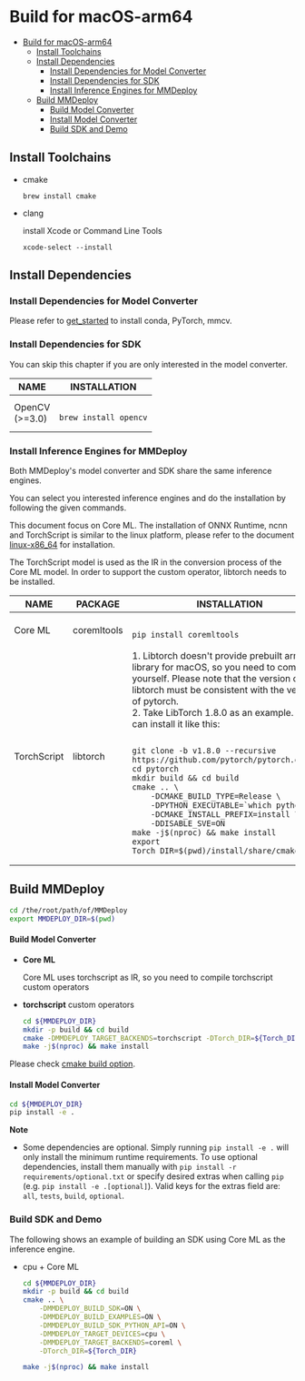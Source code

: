 # Build for macOS-arm64

- [Build for macOS-arm64](#build-for-macos-arm64)
  - [Install Toolchains](#install-toolchains)
  - [Install Dependencies](#install-dependencies)
    - [Install Dependencies for Model Converter](#install-dependencies-for-model-converter)
    - [Install Dependencies for SDK](#install-dependencies-for-sdk)
    - [Install Inference Engines for MMDeploy](#install-inference-engines-for-mmdeploy)
  - [Build MMDeploy](#build-mmdeploy)
    - [Build Model Converter](#build-model-converter)
    - [Install Model Converter](#install-model-converter)
    - [Build SDK and Demo](#build-sdk-and-demo)

## Install Toolchains

- cmake

  ```
  brew install cmake
  ```

- clang

  install Xcode or Command Line Tools

  ```
  xcode-select --install
  ```

## Install Dependencies

### Install Dependencies for Model Converter

Please refer to [get_started](../get_started.md) to install conda, PyTorch, mmcv.

### Install Dependencies for SDK

You can skip this chapter if you are only interested in the model converter.

<table class="docutils">
<thead>
  <tr>
    <th>NAME </th>
    <th>INSTALLATION </th>
  </tr>
</thead>
<tbody>
  <tr>
    <td>OpenCV<br>(>=3.0) </td>
    <td>
<pre><code>
brew install opencv
</code></pre>
    </td>
</tbody>
</table>

### Install Inference Engines for MMDeploy

Both MMDeploy's model converter and SDK share the same inference engines.

You can select you interested inference engines and do the installation by following the given commands.

This document focus on Core ML. The installation of ONNX Runtime, ncnn and TorchScript is similar to the linux platform, please refer to the document [linux-x86_64](linux-x86_64.md) for installation.

The TorchScript model is used as the IR in the conversion process of the Core ML model. In order to support the custom operator, libtorch needs to be installed.

<table  class="docutils">
<thead>
  <tr>
    <th>NAME</th>
    <th>PACKAGE</th>
    <th>INSTALLATION</th>
  </tr>
</thead>
<tbody>
  <tr>
    <td>Core ML</td>
    <td>coremltools</td>
    <td>
<pre><code>
pip install coremltools
</code></pre>
    </td>
  </tr>
  <tr>
  <td>TorchScript</td>
  <td>libtorch</td>
  <td>
  1. Libtorch doesn't provide prebuilt arm library for macOS, so you need to compile it yourself. Please note that the version of libtorch must be consistent with the version of pytorch. <br>
  2. Take LibTorch 1.8.0 as an example. You can install it like this:
<pre><code>
git clone -b v1.8.0 --recursive https://github.com/pytorch/pytorch.git
cd pytorch
mkdir build && cd build
cmake .. \
    -DCMAKE_BUILD_TYPE=Release \
    -DPYTHON_EXECUTABLE=`which python` \
    -DCMAKE_INSTALL_PREFIX=install \
    -DDISABLE_SVE=ON
make -j$(nproc) && make install
export Torch_DIR=$(pwd)/install/share/cmake/Torch
</code></pre>
  </td>
  </tr>
</tbody>
</table>

## Build MMDeploy

```bash
cd /the/root/path/of/MMDeploy
export MMDEPLOY_DIR=$(pwd)
```

#### Build Model Converter

- **Core ML**

  Core ML uses torchscript as IR, so you need to compile torchscript custom operators

- **torchscript** custom operators

  ```bash
  cd ${MMDEPLOY_DIR}
  mkdir -p build && cd build
  cmake -DMMDEPLOY_TARGET_BACKENDS=torchscript -DTorch_DIR=${Torch_DIR} ..
  make -j$(nproc) && make install
  ```

Please check [cmake build option](cmake_option.md).

#### Install Model Converter

```bash
cd ${MMDEPLOY_DIR}
pip install -e .
```

**Note**

- Some dependencies are optional. Simply running `pip install -e .` will only install the minimum runtime requirements.
  To use optional dependencies, install them manually with `pip install -r requirements/optional.txt` or specify desired extras when calling `pip` (e.g. `pip install -e .[optional]`).
  Valid keys for the extras field are: `all`, `tests`, `build`, `optional`.

### Build SDK and Demo

The following shows an example of building an SDK using Core ML as the inference engine.

- cpu + Core ML

  ```Bash
  cd ${MMDEPLOY_DIR}
  mkdir -p build && cd build
  cmake .. \
      -DMMDEPLOY_BUILD_SDK=ON \
      -DMMDEPLOY_BUILD_EXAMPLES=ON \
      -DMMDEPLOY_BUILD_SDK_PYTHON_API=ON \
      -DMMDEPLOY_TARGET_DEVICES=cpu \
      -DMMDEPLOY_TARGET_BACKENDS=coreml \
      -DTorch_DIR=${Torch_DIR}

  make -j$(nproc) && make install
  ```
